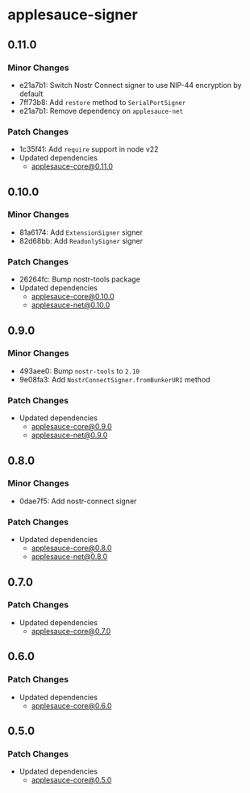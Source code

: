 # applesauce-signer

## 0.11.0

### Minor Changes

- e21a7b1: Switch Nostr Connect signer to use NIP-44 encryption by default
- 7ff73b8: Add `restore` method to `SerialPortSigner`
- e21a7b1: Remove dependency on `applesauce-net`

### Patch Changes

- 1c35f41: Add `require` support in node v22
- Updated dependencies
  - applesauce-core@0.11.0

## 0.10.0

### Minor Changes

- 81a6174: Add `ExtensionSigner` signer
- 82d68bb: Add `ReadonlySigner` signer

### Patch Changes

- 26264fc: Bump nostr-tools package
- Updated dependencies
  - applesauce-core@0.10.0
  - applesauce-net@0.10.0

## 0.9.0

### Minor Changes

- 493aee0: Bump `nostr-tools` to `2.10`
- 9e08fa3: Add `NostrConnectSigner.fromBunkerURI` method

### Patch Changes

- Updated dependencies
  - applesauce-core@0.9.0
  - applesauce-net@0.9.0

## 0.8.0

### Minor Changes

- 0dae7f5: Add nostr-connect signer

### Patch Changes

- Updated dependencies
  - applesauce-core@0.8.0
  - applesauce-net@0.8.0

## 0.7.0

### Patch Changes

- Updated dependencies
  - applesauce-core@0.7.0

## 0.6.0

### Patch Changes

- Updated dependencies
  - applesauce-core@0.6.0

## 0.5.0

### Patch Changes

- Updated dependencies
  - applesauce-core@0.5.0
